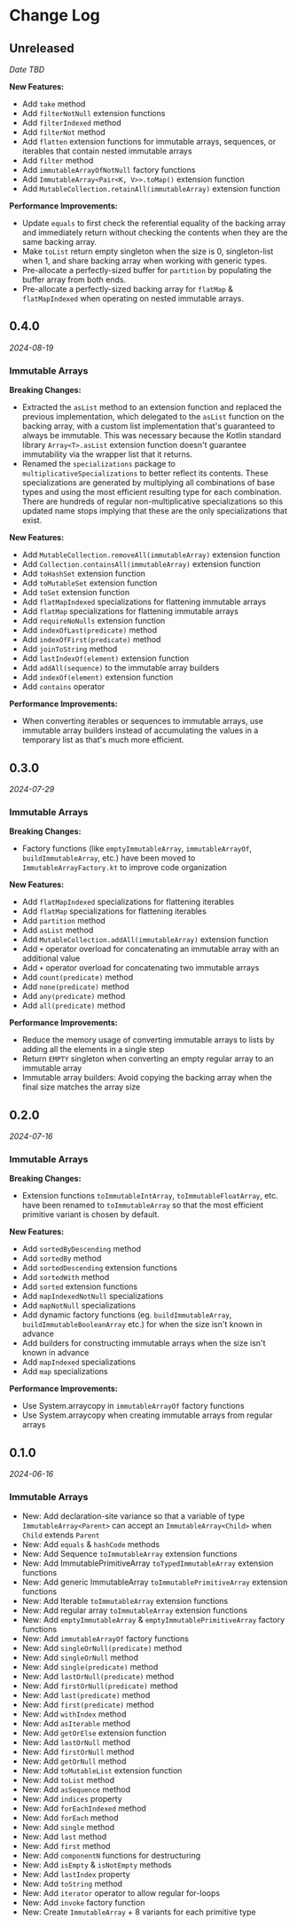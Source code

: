 Change Log
==========

## Unreleased

_Date TBD_

**New Features:**

* Add `take` method
* Add `filterNotNull` extension functions
* Add `filterIndexed` method
* Add `filterNot` method
* Add `flatten` extension functions for immutable arrays, sequences, or iterables that contain nested immutable arrays
* Add `filter` method
* Add `immutableArrayOfNotNull` factory functions
* Add `ImmutableArray<Pair<K, V>>.toMap()` extension function
* Add `MutableCollection.retainAll(immutableArray)` extension function

**Performance Improvements:**

* Update `equals` to first check the referential equality of the backing array and immediately return without checking
  the contents when they are the same backing array.
* Make `toList` return empty singleton when the size is 0, singleton-list when 1, and share backing array when working
  with generic types.
* Pre-allocate a perfectly-sized buffer for `partition` by populating the buffer array from both ends.
* Pre-allocate a perfectly-sized backing array for `flatMap` & `flatMapIndexed` when operating on nested immutable
  arrays.

## 0.4.0

_2024-08-19_

### Immutable Arrays

**Breaking Changes:**

* Extracted the `asList` method to an extension function and replaced the previous implementation, which delegated to
  the `asList` function on the backing array, with a custom list implementation that's guaranteed to always be
  immutable. This was necessary because the Kotlin standard library `Array<T>.asList` extension function doesn't
  guarantee immutability via the wrapper list that it returns.
* Renamed the `specializations` package to `multiplicativeSpecializations` to better reflect its contents. These
  specializations are generated by multiplying all combinations of base types and using the most efficient resulting
  type for each combination. There are hundreds of regular non-multiplicative specializations so this updated name stops
  implying that these are the only specializations that exist.

**New Features:**

* Add `MutableCollection.removeAll(immutableArray)` extension function
* Add `Collection.containsAll(immutableArray)` extension function
* Add `toHashSet` extension function
* Add `toMutableSet` extension function
* Add `toSet` extension function
* Add `flatMapIndexed` specializations for flattening immutable arrays
* Add `flatMap` specializations for flattening immutable arrays
* Add `requireNoNulls` extension function
* Add `indexOfLast(predicate)` method
* Add `indexOfFirst(predicate)` method
* Add `joinToString` method
* Add `lastIndexOf(element)` extension function
* Add `addAll(sequence)` to the immutable array builders
* Add `indexOf(element)` extension function
* Add `contains` operator

**Performance Improvements:**

* When converting iterables or sequences to immutable arrays, use immutable array builders instead of accumulating the
  values in a temporary list as that's much more efficient.

## 0.3.0

_2024-07-29_

### Immutable Arrays

**Breaking Changes:**

* Factory functions (like `emptyImmutableArray`, `immutableArrayOf`, `buildImmutableArray`, etc.) have been moved
  to `ImmutableArrayFactory.kt` to improve code organization

**New Features:**

* Add `flatMapIndexed` specializations for flattening iterables
* Add `flatMap` specializations for flattening iterables
* Add `partition` method
* Add `asList` method
* Add `MutableCollection.addAll(immutableArray)` extension function
* Add `+` operator overload for concatenating an immutable array with an additional value
* Add `+` operator overload for concatenating two immutable arrays
* Add `count(predicate)` method
* Add `none(predicate)` method
* Add `any(predicate)` method
* Add `all(predicate)` method

**Performance Improvements:**

* Reduce the memory usage of converting immutable arrays to lists by adding all the elements in a single step
* Return `EMPTY` singleton when converting an empty regular array to an immutable array
* Immutable array builders: Avoid copying the backing array when the final size matches the array size

## 0.2.0

_2024-07-16_

### Immutable Arrays

**Breaking Changes:**

* Extension functions `toImmutableIntArray`, `toImmutableFloatArray`, etc. have been renamed
  to `toImmutableArray` so that the most efficient primitive variant is chosen by default.

**New Features:**

* Add `sortedByDescending` method
* Add `sortedBy` method
* Add `sortedDescending` extension functions
* Add `sortedWith` method
* Add `sorted` extension functions
* Add `mapIndexedNotNull` specializations
* Add `mapNotNull` specializations
* Add dynamic factory functions (eg. `buildImmutableArray`, `buildImmutableBooleanArray` etc.) for when the size
  isn't known in advance
* Add builders for constructing immutable arrays when the size isn't known in advance
* Add `mapIndexed` specializations
* Add `map` specializations

**Performance Improvements:**

* Use System.arraycopy in `immutableArrayOf` factory functions
* Use System.arraycopy when creating immutable arrays from regular arrays

## 0.1.0

_2024-06-16_

### Immutable Arrays

* New: Add declaration-site variance so that a variable of type `ImmutableArray<Parent>` can accept an
  `ImmutableArray<Child>` when `Child` extends `Parent`
* New: Add `equals` & `hashCode` methods
* New: Add Sequence `toImmutableArray` extension functions
* New: Add ImmutablePrimitiveArray `toTypedImmutableArray` extension functions
* New: Add generic ImmutableArray `toImmutablePrimitiveArray` extension functions
* New: Add Iterable `toImmutableArray` extension functions
* New: Add regular array `toImmutableArray` extension functions
* New: Add `emptyImmutableArray` & `emptyImmutablePrimitiveArray` factory functions
* New: Add `immutableArrayOf` factory functions
* New: Add `singleOrNull(predicate)` method
* New: Add `singleOrNull` method
* New: Add `single(predicate)` method
* New: Add `lastOrNull(predicate)` method
* New: Add `firstOrNull(predicate)` method
* New: Add `last(predicate)` method
* New: Add `first(predicate)` method
* New: Add `withIndex` method
* New: Add `asIterable` method
* New: Add `getOrElse` extension function
* New: Add `lastOrNull` method
* New: Add `firstOrNull` method
* New: Add `getOrNull` method
* New: Add `toMutableList` extension function
* New: Add `toList` method
* New: Add `asSequence` method
* New: Add `indices` property
* New: Add `forEachIndexed` method
* New: Add `forEach` method
* New: Add `single` method
* New: Add `last` method
* New: Add `first` method
* New: Add `componentN` functions for destructuring
* New: Add `isEmpty` & `isNotEmpty` methods
* New: Add `lastIndex` property
* New: Add `toString` method
* New: Add `iterator` operator to allow regular for-loops
* New: Add `invoke` factory function
* New: Create `ImmutableArray` + 8 variants for each primitive type
